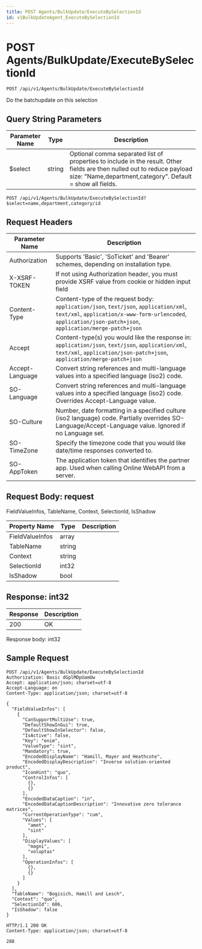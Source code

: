 ```yaml
---
title: POST Agents/BulkUpdate/ExecuteBySelectionId
id: v1BulkUpdateAgent_ExecuteBySelectionId
---
```


# POST Agents/BulkUpdate/ExecuteBySelectionId

```http
POST /api/v1/Agents/BulkUpdate/ExecuteBySelectionId
```

Do the batchupdate on this selection







## Query String Parameters

| Parameter Name | Type |  Description |
|----------------|------|--------------|
| $select | string |  Optional comma separated list of properties to include in the result. Other fields are then nulled out to reduce payload size: "Name,department,category". Default = show all fields. |

```http
POST /api/v1/Agents/BulkUpdate/ExecuteBySelectionId?$select=name,department,category/id
```


## Request Headers

| Parameter Name | Description |
|----------------|-------------|
| Authorization  | Supports 'Basic', 'SoTicket' and 'Bearer' schemes, depending on installation type. |
| X-XSRF-TOKEN   | If not using Authorization header, you must provide XSRF value from cookie or hidden input field |
| Content-Type | Content-type of the request body: `application/json`, `text/json`, `application/xml`, `text/xml`, `application/x-www-form-urlencoded`, `application/json-patch+json`, `application/merge-patch+json` |
| Accept         | Content-type(s) you would like the response in: `application/json`, `text/json`, `application/xml`, `text/xml`, `application/json-patch+json`, `application/merge-patch+json` |
| Accept-Language | Convert string references and multi-language values into a specified language (iso2) code. |
| SO-Language | Convert string references and multi-language values into a specified language (iso2) code. Overrides Accept-Language value. |
| SO-Culture | Number, date formatting in a specified culture (iso2 language) code. Partially overrides SO-Language/Accept-Language value. Ignored if no Language set. |
| SO-TimeZone | Specify the timezone code that you would like date/time responses converted to. |
| SO-AppToken | The application token that identifies the partner app. Used when calling Online WebAPI from a server. |

## Request Body: request  

FieldValueInfos, TableName, Context, SelectionId, IsShadow 

| Property Name | Type |  Description |
|----------------|------|--------------|
| FieldValueInfos | array |  |
| TableName | string |  |
| Context | string |  |
| SelectionId | int32 |  |
| IsShadow | bool |  |


## Response: int32



| Response | Description |
|----------------|-------------|
| 200 | OK |

Response body: int32


## Sample Request

```http!
POST /api/v1/Agents/BulkUpdate/ExecuteBySelectionId
Authorization: Basic dGplMDpUamUw
Accept: application/json; charset=utf-8
Accept-Language: en
Content-Type: application/json; charset=utf-8

{
  "FieldValueInfos": [
    {
      "CanSupportMultiUse": true,
      "DefaultShowInGui": true,
      "DefaultShowInSelector": false,
      "IsActive": false,
      "Key": "enim",
      "ValueType": "sint",
      "Mandatory": true,
      "EncodedDisplayName": "Hamill, Mayer and Heathcote",
      "EncodedDisplayDescription": "Inverse solution-oriented product",
      "IconHint": "quo",
      "ControlInfos": [
        {},
        {}
      ],
      "EncodedDataCaption": "in",
      "EncodedDataCaptionDescription": "Innovative zero tolerance matrices",
      "CurrentOperationType": "cum",
      "Values": [
        "amet",
        "sint"
      ],
      "DisplayValues": [
        "magni",
        "voluptas"
      ],
      "OperationInfos": [
        {},
        {}
      ]
    }
  ],
  "TableName": "Bogisich, Hamill and Lesch",
  "Context": "quo",
  "SelectionId": 606,
  "IsShadow": false
}
```

```http_
HTTP/1.1 200 OK
Content-Type: application/json; charset=utf-8

288
```